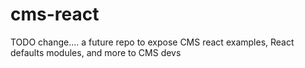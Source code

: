 # cms-react
TODO change.... a future repo to expose CMS react examples, React defaults modules, and more to CMS devs
